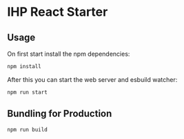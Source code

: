 # IHP React Starter

## Usage

On first start install the npm dependencies:

```javascript
npm install
```

After this you can start the web server and esbuild watcher:

```javascript
npm run start
```

## Bundling for Production

```javascript
npm run build
```